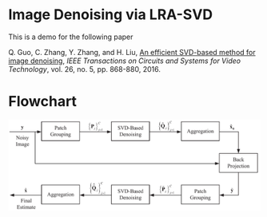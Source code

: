 # Image Denoising via LRA-SVD

This is a demo for the following paper

Q. Guo, C. Zhang, Y. Zhang, and H. Liu, [An efficient SVD-based method for image denoising](https://ieeexplore.ieee.org/document/7067415), *IEEE Transactions on Circuits and Systems for Video Technology*, vol. 26, no. 5, pp. 868-880, 2016. 


# Flowchart

![image](https://github.com/qguo2010/LRA-SVD/blob/main/Flowchart.png)

